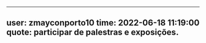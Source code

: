 --- 
 user: zmayconporto10
 time: 2022-06-18 11:19:00
 quote: participar de palestras e exposições.
 ---
